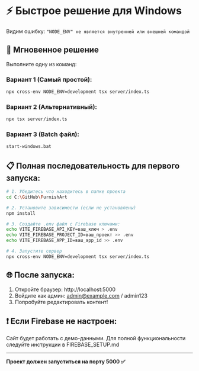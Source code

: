 # ⚡ Быстрое решение для Windows

Видим ошибку: `"NODE_ENV" не является внутренней или внешней командой`

## 🎯 Мгновенное решение

Выполните одну из команд:

### Вариант 1 (Самый простой):
```bash
npx cross-env NODE_ENV=development tsx server/index.ts
```

### Вариант 2 (Альтернативный):
```bash
npx tsx server/index.ts
```

### Вариант 3 (Batch файл):
```bash
start-windows.bat
```

## 📋 Полная последовательность для первого запуска:

```bash
# 1. Убедитесь что находитесь в папке проекта
cd C:\GitHub\FurnishArt

# 2. Установите зависимости (если не установлены)
npm install

# 3. Создайте .env файл с Firebase ключами:
echo VITE_FIREBASE_API_KEY=ваш_ключ > .env
echo VITE_FIREBASE_PROJECT_ID=ваш_проект >> .env
echo VITE_FIREBASE_APP_ID=ваш_app_id >> .env

# 4. Запустите сервер
npx cross-env NODE_ENV=development tsx server/index.ts
```

## 🌐 После запуска:

1. Откройте браузер: http://localhost:5000
2. Войдите как админ: admin@example.com / admin123
3. Попробуйте редактировать контент!

## ❗ Если Firebase не настроен:

Сайт будет работать с демо-данными. Для полной функциональности следуйте инструкции в FIREBASE_SETUP.md

---

**Проект должен запуститься на порту 5000 ✅**
